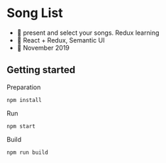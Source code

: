 # Song List

 - :mega: present and select your songs. Redux learning
 - :wrench: React + Redux, Semantic UI
 - :date: November 2019
 
 ## Getting started

Preparation
```
npm install
```

Run
```
npm start
```

Build
```
npm run build
```
